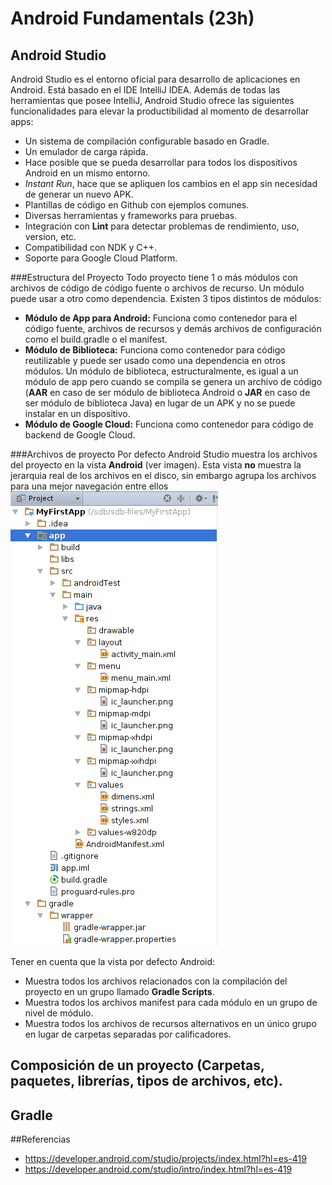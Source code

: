 # Android Fundamentals (23h)

## Android Studio
Android Studio es el entorno oficial para desarrollo de aplicaciones en Android. Está basado en el IDE IntelliJ IDEA.
Además de todas las herramientas que posee IntelliJ, Android Studio ofrece las siguientes funcionalidades para elevar la productibilidad al momento de desarrollar apps:

 - Un sistema de compilación configurable basado en Gradle.
 - Un emulador de carga rápida.
 - Hace posible que se pueda desarrollar para todos los dispositivos Android en un mismo entorno.
 - *Instant Run*, hace que se apliquen los cambios en el app sin necesidad de generar un nuevo APK.
 - Plantillas de código en Github con ejemplos comunes.
 - Diversas herramientas y frameworks para pruebas.
 - Integración con **Lint** para detectar problemas de rendimiento, uso, version, etc.
 - Compatibilidad con NDK y C++.
 - Soporte para Google Cloud Platform.

###Estructura del Proyecto
Todo proyecto tiene 1 o más módulos con archivos de código de código fuente o archivos de recurso. Un módulo puede usar a otro como dependencia. Existen 3 tipos distintos de módulos:

 - **Módulo de App para Android:**
Funciona como contenedor para el código fuente, archivos de recursos y demás archivos de configuración como el build.gradle o el manifest.
 - **Módulo de Biblioteca:**
Funciona como contenedor para código reutilizable y puede ser usado como una dependencia en otros módulos. Un módulo de biblioteca, estructuralmente, es igual a un módulo de app pero cuando se compila se genera un archivo de código (**AAR** en caso de ser módulo de biblioteca Android o **JAR** en caso de ser módulo de biblioteca Java) en lugar de un APK y no se puede instalar en un dispositivo.
 - **Módulo de Google Cloud:**
 Funciona como contenedor para código de backend de Google Cloud.

###Archivos de proyecto
Por defecto Android Studio muestra los archivos del proyecto en la vista **Android** (ver imagen). Esta vista **no** muestra la jerarquia real de los archivos en el disco, sin embargo agrupa los archivos para una mejor navegación entre ellos 
![Project View](https://github.com/TeclaLabsPeruTraining/Android-Fundamentals-GMD/blob/lesson1/images/projectview-p2.png)

Tener en cuenta que  la vista por defecto Android:

 - Muestra todos los archivos relacionados con la compilación del proyecto en un grupo llamado **Gradle Scripts**.
 - Muestra todos los archivos manifest para cada módulo en un grupo de nivel de módulo.
 - Muestra todos los archivos de recursos alternativos en un único grupo en lugar de carpetas separadas por calificadores.

## Composición de un proyecto (Carpetas, paquetes, librerías, tipos de archivos, etc).

## Gradle

##Referencias

 - https://developer.android.com/studio/projects/index.html?hl=es-419
 - https://developer.android.com/studio/intro/index.html?hl=es-419